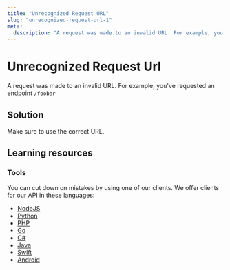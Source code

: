 ```yaml
---
title: "Unrecognized Request URL"
slug: "unrecognized-request-url-1"
meta: 
  description: "A request was made to an invalid URL. For example, you've requested an endpoint `/foobar`"
---
```


Unrecognized Request Url
========================

A request was made to an invalid URL. For example, you've requested an endpoint `/foobar`

## Solution

Make sure to use the correct URL.

## Learning resources

### Tools

You can cut down on mistakes by using one of our clients. We offer clients for our API in these languages:

- [NodeJS](../sdks/api-clients/apivideo-nodejs-client.md)
- [Python](../sdks/api-clients/apivideo-python-client.md)
- [PHP](../sdks/api-clients/apivideo-php-client.md)
- [Go](../sdks/api-clients/apivideo-go-client.md)
- [C#](../sdks/api-clients/apivideo-csharp-client.md)
- [Java](../sdks/api-clients/apivideo-java-client.md)
- [Swift](../sdks/api-clients/apivideo-swift5-client.md)
- [Android](../sdks/api-clients/apivideo-android-client.md)


